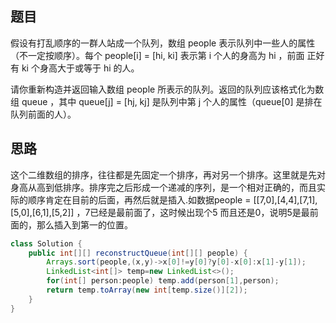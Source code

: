 ## 题目

假设有打乱顺序的一群人站成一个队列，数组 people 表示队列中一些人的属性（不一定按顺序）。每个 people[i] = [hi, ki] 表示第 i 个人的身高为 hi ，前面 正好 有 ki 个身高大于或等于 hi 的人。

请你重新构造并返回输入数组 people 所表示的队列。返回的队列应该格式化为数组 queue ，其中 queue[j] = [hj, kj] 是队列中第 j 个人的属性（queue[0] 是排在队列前面的人）。

## 思路

这个二维数组的排序，往往都是先固定一个排序，再对另一个排序。这里就是先对身高从高到低排序。排序完之后形成一个递减的序列，是一个相对正确的，而且实际的顺序肯定在目前的后面，再然后就是插入.如数据people = [[7,0],[4,4],[7,1],[5,0],[6,1],[5,2]] ，7已经是最前面了，这时候出现个5 而且还是0，说明5是最前面的，那么插入到第一的位置。

```java
class Solution {
    public int[][] reconstructQueue(int[][] people) {
        Arrays.sort(people,(x,y)->x[0]!=y[0]?y[0]-x[0]:x[1]-y[1]);
        LinkedList<int[]> temp=new LinkedList<>();
        for(int[] person:people) temp.add(person[1],person);
        return temp.toArray(new int[temp.size()][2]);
    }
}
```

